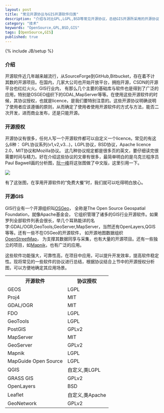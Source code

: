 ```yaml
---
layout: post
title: "常见开源协议与GIS开源软件归类"
description: "介绍与对比GPL,LGPL,BSD等常见开源协议，总结GIS开源所采用的开源协议"
category: "技术"
keywords: "OpenSource,GPL,BSD,GIS"
tags: [OpenSource,GIS]
published: true
---
```

{% include JB/setup %}

### 介绍

开源软件近几年越来越流行，从SourceForge到GitHub,Bitbucket，存在着不计其数的开源项目。在国内，几家大公司也开始开放平台，拥抱开源，CSDN的开源平台也红红火火。GIS行业内，
有那么几个主要的基础库与软件也是得到了广泛的应用，特别是OSGEO组织下的GDAL,MapServer等等。在使用这些开源软件的时候，其协议授权，也就是licence，是我们要特别注意的。这些开源协议明确说明了使用者应该遵循的原则，从而确定了使用者使用开源软件的方式与方法，能否二次开发，进而商业发布，还是只能开源。

### 开源授权

开源协议有很多，任何人写一个开源软件都可以自定义一个licence。常见的有这么6种：
GPL协议系列(v1,v2,v3...)，LGPL协议，BSD协议，Apache licence 2.0，MIT协议和Mozilla协议。
这几种协议规定都是很多页的英文，要仔细读完很需要时间与精力。好在介绍这些协议的文章有很多，最简单明白的是乌克兰程序员Paul Bagwell画的分析图，[阮一峰](http://www.ruanyifeng.com/)将这张图做了中文版，这里引用一下。

<img src="{{ BASE_PATH }}/assets/images/licence-different.png">

有了这张图，在享用开源软件的“免费大餐”时，我们就可以吃得明白放心。

### 开源GIS

GIS行业有一个开源组织叫[OSGeo](http://www.osgeo.org/home)，
全称是The Open Source Geospatial Foundation，就像Apache基金会，
它组织管理了诸多的GIS行业开源软件。如果罗列全部软件列表会很长，举几个耳熟能详的名字:GDAL/OGR,GeoTools,GeoServer,MapServer，当然还有OpenLayers,QGIS等等。还有一些不在OSGeo的开源软件，
如开源地图数据组织[OpenStreetMap](http://www.openstreetmap.org/)，
为支撑其数据同享与采集，也有大量的开源项目。还有一些独立的项目，如[Mapnik](http://mapnik.org/)，也有广泛的应用。

这些软件功能强大，可靠性高，在项目中应用，可以提升开发效率，提高软件稳定性。现将常见的一些软件的协议进行总结，根据协议结合上节中的开源授权分析图，可以方便地确定其应用场景。

<table class="gridtable">
<tr>
    <th>开源软件</th><th>协议授权</th>
</tr>
<tr>
    <td>GEOS</td><td>LGPL</td>
</tr>
<tr>
    <td>Proj4</td><td>MIT</td>
</tr>
<tr>
    <td>GDAL/OGR</td><td>MIT</td>
</tr>
<tr>
    <td>FDO</td><td>LGPL</td>
</tr>
<tr>
    <td>GeoTools</td><td>LGPL</td>
</tr>
<tr>
    <td>PostGIS</td><td>GPLv2</td>
</tr>
<tr>
    <td>MapServer</td><td>MIT</td>
</tr>
<tr>
    <td>GeoServer</td><td>GPLv2</td>
</tr>
<tr>
    <td>Mapnik</td><td>LGPL</td>
</tr>
<tr>
    <td>MapGuide Open Source</td><td>LGPL</td>
</tr>
<tr>
    <td>QGIS</td><td>自定义,类LGPL</td>
</tr>
<tr>
    <td>GRASS GIS</td><td>GPLv2</td>
</tr>
<tr>
    <td>OpenLayers</td><td>BSD</td>
</tr>
<tr>
    <td>Leaflet</td><td>自定义,类Apache</td>
</tr>
<tr>
    <td>GeoNetwork</td><td>GPLv2</td>
</tr>
</table>







